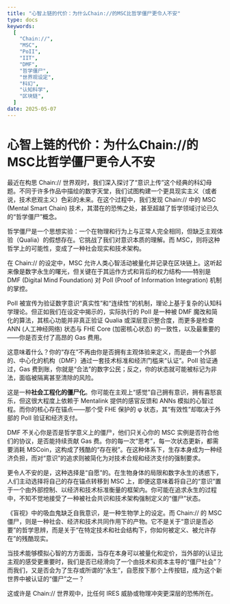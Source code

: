 ```yaml
---
title: "心智上链的代价：为什么Chain://的MSC比哲学僵尸更令人不安"
type: docs
keywords:
  [
    "Chain://",
    "MSC",
    "PoII",
    "IIT",
    "DMF",
    "哲学僵尸",
    "世界观设定",
    "科幻",
    "认知科学",
    "区块链",
  ]
date: 2025-05-07
---
```


# 心智上链的代价：为什么Chain://的MSC比哲学僵尸更令人不安

最近在构思 Chain:// 世界观时，我们深入探讨了“意识上传”这个经典的科幻母题。不同于许多作品中描绘的数字天堂，我们试图构建一个更具现实主义（或者说，技术悲观主义）色彩的未来。在这个过程中，我们发现 Chain:// 中的 MSC (Mental Smart Chain) 技术，其潜在的恐怖之处，甚至超越了哲学领域讨论已久的“哲学僵尸”概念。

哲学僵尸是一个思想实验：一个在物理和行为上与正常人完全相同，但缺乏主观体验（Qualia）的假想存在。它挑战了我们对意识本质的理解。而 MSC，则将这种哲学上的可能性，变成了一种社会现实和技术架构。

在 Chain:// 的设定中，MSC 允许人类心智活动被量化并记录在区块链上。这听起来像是数字永生的曙光，但关键在于其运作方式和背后的权力结构——特别是 DMF (Digital Mind Foundation) 对 PoII (Proof of Information Integration) 机制的掌控。

PoII 被宣传为验证数字意识“真实性”和“连续性”的机制，理论上基于复杂的认知科学理论。但正如我们在设定中揭示的，实际执行的 PoII 是一种被 DMF 魔改和简化的算法，其核心功能并非真正验证 Qualia 或深层意识整合度，而更多是检查 ANN (人工神经网络) 状态与 FHE Core (加密核心状态) 的一致性，以及最重要的——你是否支付了高昂的 Gas 费用。

这意味着什么？你的“存在”不再由你是否拥有主观体验来定义，而是由一个外部的、中心化的机构（DMF）通过一套技术标准和经济门槛来“认证”。PoII 验证通过，Gas 费到账，你就是“合法”的数字公民；反之，你的状态就可能被标记为非法，面临被隔离甚至清除的风险。

这是一种**社会工程化的僵尸化**。你可能在主观上“感觉”自己拥有意识，拥有喜怒哀乐，但这很大程度上依赖于 Mentalink 提供的感官反馈和 ANNs 模拟的心智过程。而你的核心存在锚点——那个受 FHE 保护的 φ 状态，其“有效性”却取决于外部的 PoII 验证和经济支付。

DMF 不关心你是否是哲学意义上的僵尸，他们只关心你的 MSC 实例是否符合他们的协议，是否能持续贡献 Gas 费。你的每一次“思考”，每一次状态更新，都需要消耗 MSCoin，这构成了残酷的“存在税”。在这种体系下，生存本身成为一种经济负担，而对“意识”的追求则被简化为对技术合规和经济支付的强制要求。

更令人不安的是，这种选择是“自愿”的。在生物身体的局限和数字永生的诱惑下，人们主动选择将自己的存在锚点转移到 MSC 上，即便这意味着将自己的“意识”置于一个由外部控制、以经济和技术标准衡量的框架内。你可能在追求永生的过程中，不知不觉地接受了一种被社会共识和技术架构强制定义的“僵尸”状态。

《盲视》中的吸血鬼缺乏自我意识，是一种生物学上的设定。而 Chain:// 的 MSC 僵尸，则是一种社会、经济和技术共同作用下的产物。它不是关于“意识是否必要”的哲学思辨，而是关于“在特定技术和社会结构下，你如何被定义、被允许存在”的残酷现实。

当技术能够模拟心智的方方面面，当存在本身可以被量化和定价，当外部的认证比主观的感受更重要时，我们是否已经滑向了一个由技术和资本主导的“僵尸社会”？而我们，又是否会为了生存或所谓的“永生”，自愿按下那个上传按钮，成为这个新世界中被认证的“僵尸”之一？

这或许是 Chain:// 世界观中，比任何 IRES 威胁或物理冲突更深层的恐怖所在。
